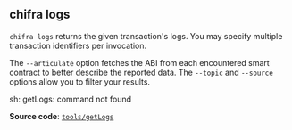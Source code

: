 ## chifra logs

`chifra logs` returns the given transaction's logs. You may specify multiple transaction identifiers per invocation.

The `--articulate` option fetches the ABI from each encountered smart contract to better describe the reported data. The `--topic` and `--source` options allow you to filter your results.

sh: getLogs: command not found

**Source code**: [`tools/getLogs`](https://github.com/TrueBlocks/trueblocks-core/tree/master/src/tools/getLogs)

